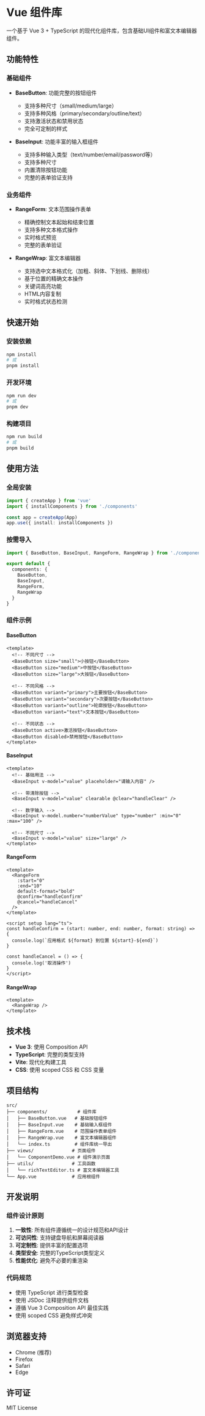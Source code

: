 # Vue 组件库

一个基于 Vue 3 + TypeScript 的现代化组件库，包含基础UI组件和富文本编辑器组件。

## 功能特性

### 基础组件

- **BaseButton**: 功能完整的按钮组件
  - 支持多种尺寸（small/medium/large）
  - 支持多种风格（primary/secondary/outline/text）
  - 支持激活状态和禁用状态
  - 完全可定制的样式

- **BaseInput**: 功能丰富的输入框组件
  - 支持多种输入类型（text/number/email/password等）
  - 支持多种尺寸
  - 内置清除按钮功能
  - 完整的表单验证支持

### 业务组件

- **RangeForm**: 文本范围操作表单
  - 精确控制文本起始和结束位置
  - 支持多种文本格式操作
  - 实时格式预览
  - 完整的表单验证

- **RangeWrap**: 富文本编辑器
  - 支持选中文本格式化（加粗、斜体、下划线、删除线）
  - 基于位置的精确文本操作
  - 关键词高亮功能
  - HTML内容复制
  - 实时格式状态检测

## 快速开始

### 安装依赖

```bash
npm install
# 或
pnpm install
```

### 开发环境

```bash
npm run dev
# 或
pnpm dev
```

### 构建项目

```bash
npm run build
# 或
pnpm build
```

## 使用方法

### 全局安装

```typescript
import { createApp } from 'vue'
import { installComponents } from './components'

const app = createApp(App)
app.use({ install: installComponents })
```

### 按需导入

```typescript
import { BaseButton, BaseInput, RangeForm, RangeWrap } from './components'

export default {
  components: {
    BaseButton,
    BaseInput,
    RangeForm,
    RangeWrap
  }
}
```

### 组件示例

#### BaseButton

```vue
<template>
  <!-- 不同尺寸 -->
  <BaseButton size="small">小按钮</BaseButton>
  <BaseButton size="medium">中按钮</BaseButton>
  <BaseButton size="large">大按钮</BaseButton>

  <!-- 不同风格 -->
  <BaseButton variant="primary">主要按钮</BaseButton>
  <BaseButton variant="secondary">次要按钮</BaseButton>
  <BaseButton variant="outline">轮廓按钮</BaseButton>
  <BaseButton variant="text">文本按钮</BaseButton>

  <!-- 不同状态 -->
  <BaseButton active>激活按钮</BaseButton>
  <BaseButton disabled>禁用按钮</BaseButton>
</template>
```

#### BaseInput

```vue
<template>
  <!-- 基础用法 -->
  <BaseInput v-model="value" placeholder="请输入内容" />

  <!-- 带清除按钮 -->
  <BaseInput v-model="value" clearable @clear="handleClear" />

  <!-- 数字输入 -->
  <BaseInput v-model.number="numberValue" type="number" :min="0" :max="100" />

  <!-- 不同尺寸 -->
  <BaseInput v-model="value" size="large" />
</template>
```

#### RangeForm

```vue
<template>
  <RangeForm
    :start="0"
    :end="10"
    default-format="bold"
    @confirm="handleConfirm"
    @cancel="handleCancel"
  />
</template>

<script setup lang="ts">
const handleConfirm = (start: number, end: number, format: string) => {
  console.log(`应用格式 ${format} 到位置 ${start}-${end}`)
}

const handleCancel = () => {
  console.log('取消操作')
}
</script>
```

#### RangeWrap

```vue
<template>
  <RangeWrap />
</template>
```

## 技术栈

- **Vue 3**: 使用 Composition API
- **TypeScript**: 完整的类型支持
- **Vite**: 现代化构建工具
- **CSS**: 使用 scoped CSS 和 CSS 变量

## 项目结构

```
src/
├── components/           # 组件库
│   ├── BaseButton.vue   # 基础按钮组件
│   ├── BaseInput.vue    # 基础输入框组件
│   ├── RangeForm.vue    # 范围操作表单组件
│   ├── RangeWrap.vue    # 富文本编辑器组件
│   └── index.ts         # 组件库统一导出
├── views/              # 页面组件
│   └── ComponentDemo.vue # 组件演示页面
├── utils/              # 工具函数
│   └── richTextEditor.ts # 富文本编辑器工具
└── App.vue             # 应用根组件
```

## 开发说明

### 组件设计原则

1. **一致性**: 所有组件遵循统一的设计规范和API设计
2. **可访问性**: 支持键盘导航和屏幕阅读器
3. **可定制性**: 提供丰富的配置选项
4. **类型安全**: 完整的TypeScript类型定义
5. **性能优化**: 避免不必要的重渲染

### 代码规范

- 使用 TypeScript 进行类型检查
- 使用 JSDoc 注释提供组件文档
- 遵循 Vue 3 Composition API 最佳实践
- 使用 scoped CSS 避免样式冲突

## 浏览器支持

- Chrome (推荐)
- Firefox
- Safari
- Edge

## 许可证

MIT License 
